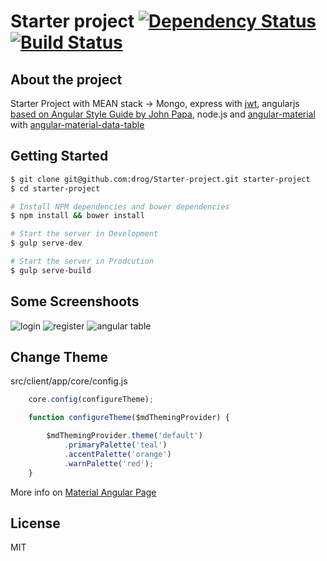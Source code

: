 # Starter project [![Dependency Status](https://david-dm.org/drog/Starter-project/status.svg?style=flat)](https://david-dm.org/drog/Starter-project) [![Build Status](https://travis-ci.org/drog/Starter-project.svg?branch=master)](https://travis-ci.org/drog/Starter-project)

## About the project
Starter Project with MEAN stack -> Mongo, express with [jwt](https://auth0.com/blog/2014/01/07/angularjs-authentication-with-cookies-vs-token/), angularjs [based on Angular Style Guide by John Papa](https://github.com/johnpapa/angular-styleguide), node.js and  [angular-material](https://github.com/angular/material) with [angular-material-data-table](https://github.com/daniel-nagy/md-data-table)




## Getting Started


```bash
$ git clone git@github.com:drog/Starter-project.git starter-project
$ cd starter-project

# Install NPM dependencies and bower dependencies
$ npm install && bower install

# Start the server in Development
$ gulp serve-dev

# Start the server in Prodcution
$ gulp serve-build

```


## Some Screenshoots
<img src="http://i.imgur.com/smqqiuv.png" alt="login" />
<img src="http://i.imgur.com/0mRHcha.png" alt="register" />

<img src="http://i.imgur.com/OK6byJl.png" alt="angular table" />

## Change Theme

src/client/app/core/config.js
```javascript
    core.config(configureTheme);

    function configureTheme($mdThemingProvider) {

        $mdThemingProvider.theme('default')
            .primaryPalette('teal')
            .accentPalette('orange')
            .warnPalette('red');
    }
```
More info on [Material Angular Page](https://material.angularjs.org/HEAD/#/Theming/03_configuring_a_theme)


## License

MIT